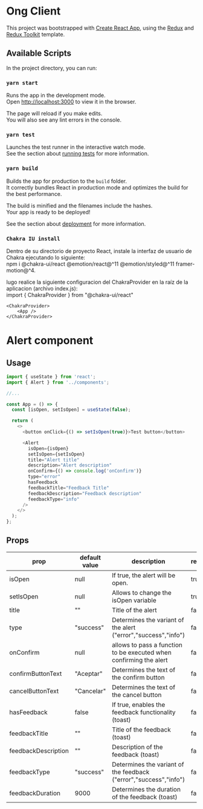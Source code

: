 # Ong Client

This project was bootstrapped with [Create React App](https://github.com/facebook/create-react-app), using the [Redux](https://redux.js.org/) and [Redux Toolkit](https://redux-toolkit.js.org/) template.

## Available Scripts

In the project directory, you can run:

### `yarn start`

Runs the app in the development mode.<br />
Open [http://localhost:3000](http://localhost:3000) to view it in the browser.

The page will reload if you make edits.<br />
You will also see any lint errors in the console.

### `yarn test`

Launches the test runner in the interactive watch mode.<br />
See the section about [running tests](https://facebook.github.io/create-react-app/docs/running-tests) for more information.

### `yarn build`

Builds the app for production to the `build` folder.<br />
It correctly bundles React in production mode and optimizes the build for the best performance.

The build is minified and the filenames include the hashes.<br />
Your app is ready to be deployed!

See the section about [deployment](https://facebook.github.io/create-react-app/docs/deployment) for more information.

### `Chakra IU install`

Dentro de su directorio de proyecto React, instale la interfaz de usuario de Chakra ejecutando lo siguiente:<br />
npm i @chakra-ui/react @emotion/react@^11 @emotion/styled@^11 framer-motion@^4.

lugo realice la siguiente configuracion del ChakraProvider en la raíz de la aplicacion (archivo index.js):<br />
import { ChakraProvider } from "@chakra-ui/react"

    <ChakraProvider>
        <App />
    </ChakraProvider>

# Alert component

## Usage

```javascript
import { useState } from 'react';
import { Alert } from '../components';

//...

const App = () => {
  const [isOpen, setIsOpen] = useState(false);

  return (
    <>
      <button onClick={() => setIsOpen(true)}>Test button</button>

      <Alert
        isOpen={isOpen}
        setIsOpen={setIsOpen}
        title="Alert title"
        description="Alert description"
        onConfirm={() => console.log('onConfirm')}
        type="error"
        hasFeedback
        feedbackTitle="Feedback Title"
        feedbackDescription="Feedback description"
        feedbackType="info"
      />
    </>
  );
};
```

## Props

| prop                | default value | description                                                        | required |
| ------------------- | ------------- | ------------------------------------------------------------------ | -------- |
| isOpen              | null          | If true, the alert will be open.                                   | true     |
| setIsOpen           | null          | Allows to change the isOpen variable                               | true     |
| title               | ""            | Title of the alert                                                 | false    |
| type                | "success"     | Determines the variant of the alert ("error","success","info")     | false    |
| onConfirm           | null          | allows to pass a function to be executed when confirming the alert | false    |
| confirmButtonText   | "Aceptar"     | Determines the text of the confirm button                          | false    |
| cancelButtonText    | "Cancelar"    | Determines the text of the cancel button                           | false    |
| hasFeedback         | false         | If true, enables the feedback functionality (toast)                | false    |
| feedbackTitle       | ""            | Title of the feedback (toast)                                      | false    |
| feedbackDescription | ""            | Description of the feedback (toast)                                | false    |
| feedbackType        | "success"     | Determines the variant of the feedback ("error","success","info")  | false    |
| feedbackDuration    | 9000          | Determines the duration of the feedback (toast)                    | false    |
